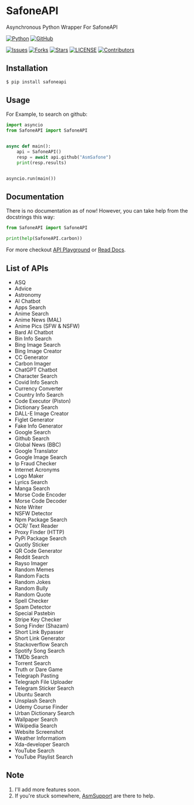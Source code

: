 # SafoneAPI

Asynchronous Python Wrapper For SafoneAPI

[![Python](http://forthebadge.com/images/badges/made-with-python.svg)](https://python.org)
[![GitHub](https://forthebadge.com/images/badges/built-by-developers.svg)](https://github.com/)

[![Issues](https://img.shields.io/github/issues/AsmSafone/SafoneAPI?style=for-the-badge&color=orange)](https://github.com/AsmSafone/SafoneAPI/issues)
[![Forks](https://img.shields.io/github/forks/AsmSafone/SafoneAPI?style=for-the-badge&color=orange)](https://github.com/AsmSafone/SafoneAPI/fork)
[![Stars](https://img.shields.io/github/stars/AsmSafone/SafoneAPI?style=for-the-badge&color=orange)](https://github.com/AsmSafone/SafoneAPI)
[![LICENSE](https://img.shields.io/github/license/AsmSafone/SafoneAPI?color=orange&style=for-the-badge)](https://github.com/AsmSafone/SafoneAPI)
[![Contributors](https://img.shields.io/github/contributors/AsmSafone/SafoneAPI?style=for-the-badge&color=orange)](https://github.com/AsmSafone/SafoneAPI)


## Installation

```sh
$ pip install safoneapi
```

## Usage

For Example, to search on github:

```py
import asyncio
from SafoneAPI import SafoneAPI


async def main():
    api = SafoneAPI()
    resp = await api.github("AsmSafone")
    print(resp.results)


asyncio.run(main())
```

## Documentation

There is no documentation as of now!
However, you can take help from the docstrings this way:

```py
from SafoneAPI import SafoneAPI

print(help(SafoneAPI.carbon))
```

For more checkout [API Playground](https://api.safone.me/docs) or [Read Docs](https://api.safone.me/redoc).

## List of APIs

- ASQ
- Advice
- Astronomy
- AI Chatbot
- Apps Search
- Anime Search
- Anime News (MAL)
- Anime Pics (SFW & NSFW)
- Bard AI Chatbot
- Bin Info Search
- Bing Image Search
- Bing Image Creator
- CC Generator
- Carbon Imager
- ChatGPT Chatbot
- Character Search
- Covid Info Search
- Currency Converter
- Country Info Search
- Code Executor (Piston)
- Dictionary Search
- DALL-E Image Creator
- Figlet Generator
- Fake Info Generator
- Google Search
- Github Search
- Global News (BBC)
- Google Translator
- Google Image Search
- Ip Fraud Checker
- Internet Acronyms
- Logo Maker
- Lyrics Search
- Manga Search
- Morse Code Encoder
- Morse Code Decoder
- Note Writer
- NSFW Detector
- Npm Package Search
- OCR/ Text Reader
- Proxy Finder (HTTP)
- PyPi Package Search
- Quotly Sticker
- QR Code Generator
- Reddit Search
- Rayso Imager
- Random Memes
- Random Facts
- Random Jokes
- Random Bully
- Random Quote
- Spell Checker
- Spam Detector
- Special Pastebin
- Stripe Key Checker
- Song Finder (Shazam)
- Short Link Bypasser
- Short Link Generator
- Stackoverflow Search
- Spotify Song Search
- TMDb Search
- Torrent Search
- Truth or Dare Game
- Telegraph Pasting
- Telegraph File Uploader
- Telegram Sticker Search
- Ubuntu Search
- Unsplash Search
- Udemy Course Finder
- Urban Dictionary Search
- Wallpaper Search
- Wikipedia Search
- Website Screenshot
- Weather Informatiom
- Xda-developer Search
- YouTube Search
- YouTube Playlist Search

## Note

1. I'll add more features soon.
2. If you're stuck somewhere, [AsmSupport](https://t.me/AsmSupport) are there to help.
